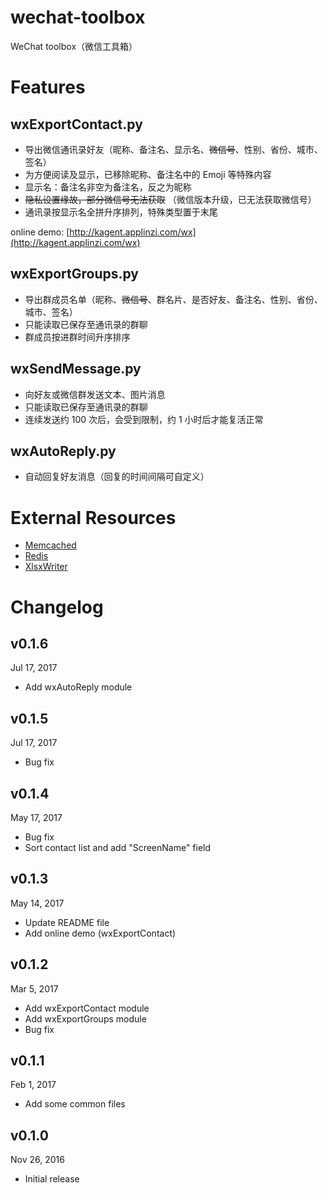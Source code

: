 # wechat-toolbox
WeChat toolbox（微信工具箱）

# Features

## wxExportContact.py
* 导出微信通讯录好友（昵称、备注名、显示名、~~微信号~~、性别、省份、城市、签名）
* 为方便阅读及显示，已移除昵称、备注名中的 Emoji 等特殊内容
* 显示名：备注名非空为备注名，反之为昵称
* ~~隐私设置缘故，部分微信号无法获取~~ （微信版本升级，已无法获取微信号）
* 通讯录按显示名全拼升序排列，特殊类型置于末尾

online demo: [http://kagent.applinzi.com/wx](http://kagent.applinzi.com/wx)

## wxExportGroups.py
* 导出群成员名单（昵称、~~微信号~~、群名片、是否好友、备注名、性别、省份、城市、签名）
* 只能读取已保存至通讯录的群聊
* 群成员按进群时间升序排序

## wxSendMessage.py
* 向好友或微信群发送文本、图片消息
* 只能读取已保存至通讯录的群聊
* 连续发送约 100 次后，会受到限制，约 1 小时后才能复活正常

## wxAutoReply.py
* 自动回复好友消息（回复的时间间隔可自定义）


# External Resources
* [Memcached](https://memcached.org/)
* [Redis](https://redis.io/)
* [XlsxWriter](https://xlsxwriter.readthedocs.io/)


# Changelog
v0.1.6
---
Jul 17, 2017
* Add wxAutoReply module

v0.1.5
---
Jul 17, 2017
* Bug fix

v0.1.4
---
May 17, 2017
* Bug fix
* Sort contact list and add  "ScreenName" field

v0.1.3
---
May 14, 2017
* Update README file
* Add online demo (wxExportContact)

v0.1.2
---
Mar 5, 2017

* Add wxExportContact module
* Add wxExportGroups module
* Bug fix

v0.1.1
---
Feb 1, 2017

* Add some common files

v0.1.0
---
Nov 26, 2016

* Initial release
